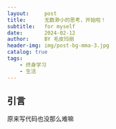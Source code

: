 ```yaml
---
layout:     post
title:      无数渺小的思考，开始啦！
subtitle:   for myself
date:       2024-02-12
author:     BY 毛皮玛丽
header-img: img/post-bg-mma-3.jpg
catalog: true
tags:
    - 终身学习
    - 生活
---
```



## 引言
原来写代码也没那么难嘛
